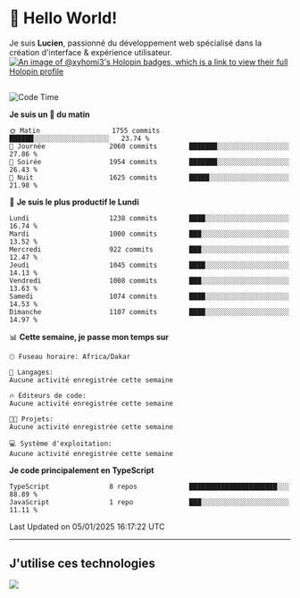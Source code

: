 # 👋 Hello World!

Je suis **Lucien**, passionné du développement web spécialisé dans la création d'interface & expérience utilisateur.
[![An image of @xyhomi3's Holopin badges, which is a link to view their full Holopin profile](https://holopin.me/xyhomi3)](https://holopin.io/@xyhomi3)

##

<!--START_SECTION:waka-->
![Code Time](http://img.shields.io/badge/Code%20Time-2%2C834%20hrs%2050%20mins-blue)

**Je suis un 🐤 du matin** 

```text
🌞 Matin                  1755 commits        ██████░░░░░░░░░░░░░░░░░░░   23.74 % 
🌆 Journée                2060 commits        ███████░░░░░░░░░░░░░░░░░░   27.86 % 
🌃 Soirée                 1954 commits        ███████░░░░░░░░░░░░░░░░░░   26.43 % 
🌙 Nuit                   1625 commits        █████░░░░░░░░░░░░░░░░░░░░   21.98 % 
```
📅 **Je suis le plus productif le Lundi** 

```text
Lundi                    1238 commits        ████░░░░░░░░░░░░░░░░░░░░░   16.74 % 
Mardi                    1000 commits        ███░░░░░░░░░░░░░░░░░░░░░░   13.52 % 
Mercredi                 922 commits         ███░░░░░░░░░░░░░░░░░░░░░░   12.47 % 
Jeudi                    1045 commits        ████░░░░░░░░░░░░░░░░░░░░░   14.13 % 
Vendredi                 1008 commits        ███░░░░░░░░░░░░░░░░░░░░░░   13.63 % 
Samedi                   1074 commits        ████░░░░░░░░░░░░░░░░░░░░░   14.53 % 
Dimanche                 1107 commits        ████░░░░░░░░░░░░░░░░░░░░░   14.97 % 
```


📊 **Cette semaine, je passe mon temps sur** 

```text
🕑︎ Fuseau horaire: Africa/Dakar

💬 Langages: 
Aucune activité enregistrée cette semaine

🔥 Éditeurs de code: 
Aucune activité enregistrée cette semaine

🐱‍💻 Projets: 
Aucune activité enregistrée cette semaine

💻 Système d'exploitation: 
Aucune activité enregistrée cette semaine
```

**Je code principalement en TypeScript** 

```text
TypeScript               8 repos             ██████████████████████░░░   88.89 % 
JavaScript               1 repo              ███░░░░░░░░░░░░░░░░░░░░░░   11.11 % 
```




 Last Updated on 05/01/2025 16:17:22 UTC
<!--END_SECTION:waka-->
---

## J'utilise ces technologies

<p align="left">
  <a href="https://skillicons.dev">
    <img src="https://skillicons.dev/icons?i=ts,js,md,scss,tailwind,react,docker,express,astro,vite,nextjs,vercel,figma,ableton" />
  </a>
</p>


